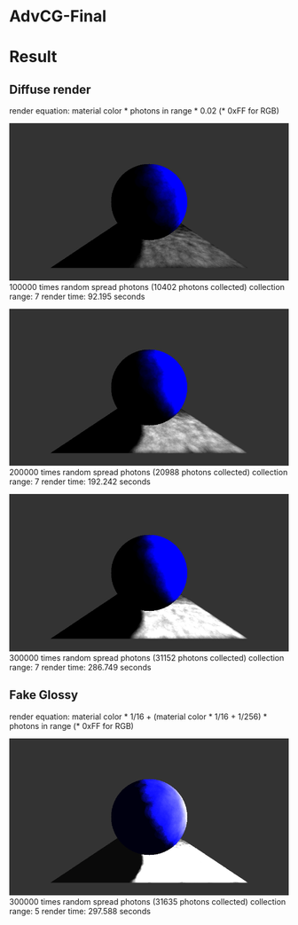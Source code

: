 # AdvCG-Final

# Result

## Diffuse render

render equation: material color * photons in range * 0.02 (* 0xFF for RGB)

![](./img/01.png)
100000 times random spread photons (10402 photons collected)
collection range: 7
render time: 92.195 seconds

![](./img/02.png)
200000 times random spread photons (20988 photons collected)
collection range: 7
render time: 192.242 seconds

![](./img/03.png)
300000 times random spread photons (31152 photons collected)
collection range: 7
render time: 286.749 seconds

## Fake Glossy

render equation: material color * 1/16 + (material color * 1/16 + 1/256) * photons in range (* 0xFF for RGB)

![](./img/06.png)
300000 times random spread photons (31635 photons collected)
collection range: 5
render time: 297.588 seconds